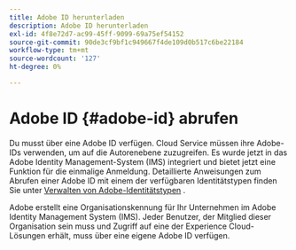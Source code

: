 ```yaml
---
title: Adobe ID herunterladen
description: Adobe ID herunterladen
exl-id: 4f8e72d7-ac99-45ff-9099-69a75ef54152
source-git-commit: 90de3cf9bf1c949667f4de109d0b517c6be22184
workflow-type: tm+mt
source-wordcount: '127'
ht-degree: 0%

---
```


# Adobe ID {#adobe-id} abrufen


Du musst über eine Adobe ID verfügen. Cloud Service müssen ihre Adobe-IDs verwenden, um auf die Autorenebene zuzugreifen. Es wurde jetzt in das Adobe Identity Management-System (IMS) integriert und bietet jetzt eine Funktion für die einmalige Anmeldung. Detaillierte Anweisungen zum Abrufen einer Adobe ID mit einem der verfügbaren Identitätstypen finden Sie unter [Verwalten von Adobe-Identitätstypen](https://helpx.adobe.com/enterprise/admin-guide.html/enterprise/using/identity.ug.html) .

Adobe erstellt eine Organisationskennung für Ihr Unternehmen im Adobe Identity Management System (IMS). Jeder Benutzer, der Mitglied dieser Organisation sein muss und Zugriff auf eine der Experience Cloud-Lösungen erhält, muss über eine eigene Adobe ID verfügen.
